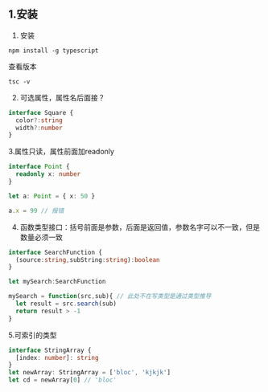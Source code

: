 ##  1.安装

1. 安装
```
npm install -g typescript
```

查看版本

```
tsc -v
```

2. 可选属性，属性名后面接？

```ts
interface Square {
  color?:string
  width?:number
}
```

3.属性只读，属性前面加readonly

```ts
interface Point {
  readonly x: number
}

let a: Point = { x: 50 }

a.x = 99 // 报错
```
4. 函数类型接口：括号前面是参数，后面是返回值，参数名字可以不一致，但是数量必须一致


```ts
interface SearchFunction {
  (source:string,subString:string):boolean
}

let mySearch:SearchFunction

mySearch = function(src,sub){ // 此处不在写类型是通过类型推导
  let result = src.search(sub)
  return result > -1
}

```

5.可索引的类型

```ts
interface StringArray {
  [index: number]: string
}
let newArray: StringArray = ['bloc', 'kjkjk']
let cd = newArray[0] // 'bloc'
```

